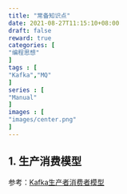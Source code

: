 ```yaml
---
title: "常备知识点"
date: 2021-08-27T11:15:10+08:00
draft: false
reward: true
categories: [
"编程思想"
]
tags : [
"Kafka","MQ"
]
series : [
"Manual"
]
images : [
"images/center.png"
]
---
```


[comment]: <> "# 常备知识点"

## 1. 生产消费模型

参考：[Kafka生产者消费者模型](https://blog.csdn.net/bigtree_3721/article/details/81953206)
